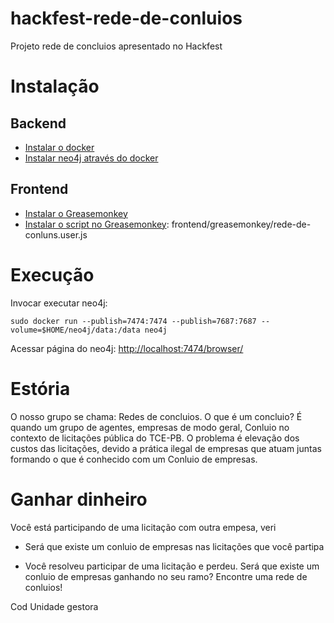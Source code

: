# hackfest-rede-de-conluios
Projeto rede de concluios apresentado no Hackfest



# Instalação

## Backend
- [Instalar o docker](https://www.docker.com)
- [Instalar neo4j através do docker](https://neo4j.com/developer/docker/)

## Frontend
- [Instalar o Greasemonkey](http://www.greasespot.net/)
- [Instalar o script no Greasemonkey](https://wiki.greasespot.net/Greasemonkey_Manual:Installing_Scripts): frontend/greasemonkey/rede-de-conluns.user.js

# Execução

Invocar executar neo4j:

    sudo docker run --publish=7474:7474 --publish=7687:7687 --volume=$HOME/neo4j/data:/data neo4j

Acessar página do neo4j: [http://localhost:7474/browser/](http://localhost:7474/browser/)

# Estória

O nosso grupo se chama: Redes de concluios. O que é um concluio?
É quando um grupo de agentes, empresas de modo geral, 
Conluio no contexto de licitações pública do TCE-PB.
O problema é elevação dos custos das licitações, devido a prática ilegal de empresas que atuam juntas formando o que é conhecido com um Conluio de empresas.



# Ganhar dinheiro

Você está participando de uma licitação com outra empesa, veri

- Será que existe um conluio de empresas nas licitações que você partipa

- Você resolveu participar de uma licitação e perdeu. Será que existe um conluio de empresas ganhando no seu ramo? Encontre uma rede de conluios!


Cod Unidade gestora



